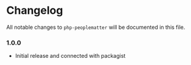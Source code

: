 # Changelog

All notable changes to `php-peoplematter` will be documented in this file.

### 1.0.0
- Initial release and connected with packagist

